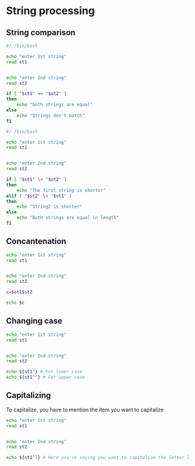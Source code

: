 # String processing

## String comparison

```sh
#! /bin/bash

echo "enter 1st string"
read st1


echo "enter 2nd string"
read st2

if [ "$st1" == "$st2" ]
then
    echo "both strings are equal"
else
    echo "Strings don't match"
fi
```

```sh
#! /bin/bash

echo "enter 1st string"
read st1


echo "enter 2nd string"
read st2

if [ "$st1" \< "$st2" ]
then
    echo "The first string is shorter"
elif [ "$st2" \< "$st1" ]
then
    echo "String2 is shorter"
else
    echo "Both strings are equal in length"
fi
```

## Concantenation

```sh
echo "enter 1st string"
read st1


echo "enter 2nd string"
read st2

c=$st1$st2

echo $c
```

## Changing case

```sh
echo "enter 1st string"
read st1


echo "enter 2nd string"
read st2

echo ${st1^} # For lower case
echo ${st1^^} # For upper case

```

## Capitalizing

To capitalize, you have to mention the item you want to capitalize

```sh
echo "enter 1st string"
read st1


echo "enter 2nd string"
read st2

echo ${st1^l} # Here you're saying you want to capitalize the letter l


```
